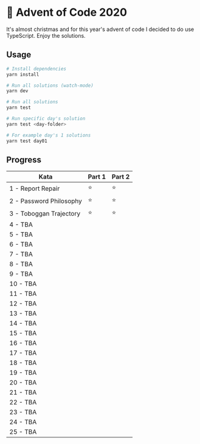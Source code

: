 # 🎄 Advent of Code 2020

It's almost christmas and for this year's advent of code I decided to do use TypeScript. Enjoy the solutions.

## Usage

```bash
# Install dependencies
yarn install

# Run all solutions (watch-mode)
yarn dev

# Run all solutions
yarn test

# Run specific day's solution
yarn test <day-folder>

# For example day's 1 solutions
yarn test day01
```

## Progress

| Kata                    | Part 1 | Part 2 |
| ----------------------- | ------ | ------ |
| 1 - Report Repair       | ⭐️      | ⭐️      |
| 2 - Password Philosophy | ⭐️      | ⭐️      |
| 3 - Toboggan Trajectory | ⭐️      | ⭐️      |
| 4 - TBA                 |        |        |
| 5 - TBA                 |        |        |
| 6 - TBA                 |        |        |
| 7 - TBA                 |        |        |
| 8 - TBA                 |        |        |
| 9 - TBA                 |        |        |
| 10 - TBA                |        |        |
| 11 - TBA                |        |        |
| 12 - TBA                |        |        |
| 13 - TBA                |        |        |
| 14 - TBA                |        |        |
| 15 - TBA                |        |        |
| 16 - TBA                |        |        |
| 17 - TBA                |        |        |
| 18 - TBA                |        |        |
| 19 - TBA                |        |        |
| 20 - TBA                |        |        |
| 21 - TBA                |        |        |
| 22 - TBA                |        |        |
| 23 - TBA                |        |        |
| 24 - TBA                |        |        |
| 25 - TBA                |        |        |
